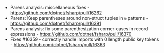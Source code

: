 - Parens analysis: miscellaneous fixes - https://github.com/dotnet/fsharp/pull/16262
- Parens: Keep parentheses around non-struct tuples in `&` patterns - https://github.com/dotnet/fsharp/pull/16391
- Parens analysis: fix some parenthesization corner-cases in record expressions - https://github.com/dotnet/fsharp/pull/16370
- Fixes #16359 - correctly handle imports with 0 length public key tokens - https://github.com/dotnet/fsharp/pull/16363

